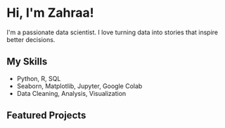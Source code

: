 # Hi, I'm Zahraa!

I'm a passionate data scientist.
I love turning data into stories that inspire better decisions.

## My Skills
- Python, R, SQL
- Seaborn, Matplotlib, Jupyter, Google Colab
- Data Cleaning, Analysis, Visualization

## Featured Projects

